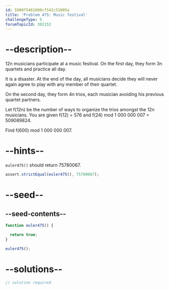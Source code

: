 ```yaml
---
id: 5900f5481000cf542c51005a
title: 'Problem 475: Music festival'
challengeType: 5
forumTopicId: 302152
---
```


# --description--

12n musicians participate at a music festival. On the first day, they form 3n quartets and practice all day.

It is a disaster. At the end of the day, all musicians decide they will never again agree to play with any member of their quartet.

On the second day, they form 4n trios, each musician avoiding his previous quartet partners.

Let f(12n) be the number of ways to organize the trios amongst the 12n musicians. You are given f(12) = 576 and f(24) mod 1 000 000 007 = 509089824.

Find f(600) mod 1 000 000 007.

# --hints--

`euler475()` should return 75780067.

```js
assert.strictEqual(euler475(), 75780067);
```

# --seed--

## --seed-contents--

```js
function euler475() {

  return true;
}

euler475();
```

# --solutions--

```js
// solution required
```
